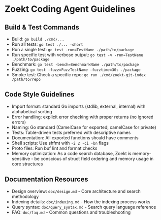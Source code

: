 # Zoekt Coding Agent Guidelines

## Build & Test Commands
- Build: `go build ./cmd/...`
- Run all tests: `go test ./... -short`
- Run a single test: `go test -run=TestName ./path/to/package`
- Run specific test with verbose output: `go test -v -run=TestName ./path/to/package`
- Benchmark: `go test -bench=BenchmarkName ./path/to/package`
- Fuzzing: `go test -fuzz=FuzzTestName -fuzztime=30s ./package`
- Smoke test: Check a specific repo: `go run ./cmd/zoekt-git-index /path/to/repo`

## Code Style Guidelines
- Import format: standard Go imports (stdlib, external, internal) with alphabetical sorting
- Error handling: explicit error checking with proper returns (no ignored errors)
- Naming: Go standard (CamelCase for exported, camelCase for private)
- Tests: Table-driven tests preferred with descriptive names
- Documentation: All exported functions should have comments
- Shell scripts: Use shfmt with `-i 2 -ci -bn` flags
- Proto files: Run buf lint and format checks
- Memory optimization: As a code search database, Zoekt is memory-sensitive - be conscious of struct field ordering and memory usage in core structures

## Documentation Resources
- Design overview: `doc/design.md` - Core architecture and search methodology
- Indexing details: `doc/indexing.md` - How the indexing process works
- Query syntax: `doc/query_syntax.md` - Search query language reference
- FAQ: `doc/faq.md` - Common questions and troubleshooting